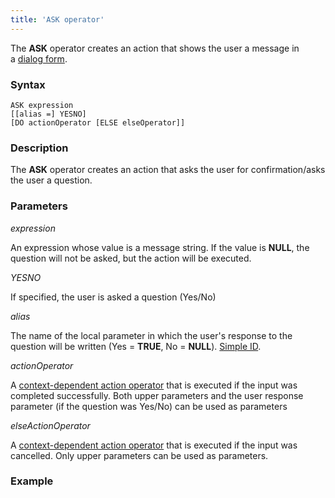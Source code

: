 ```yaml
---
title: 'ASK operator'
---
```


The **ASK** operator creates an action that shows the user a message in a [dialog form](4915326.html#Showmessage(MESSAGE,ASK)-dialog).

### Syntax

    ASK expression 
    [[alias =] YESNO]
    [DO actionOperator [ELSE elseOperator]]

### Description

The **ASK** operator creates an action that asks the user for confirmation/asks the user a question.

### Parameters

*expression*

An expression whose value is a message string. If the value is **NULL**, the question will not be asked, but the action will be executed.

*YESNO*

If specified, the user is asked a question (Yes/No)

*alias*

The name of the local parameter in which the user's response to the question will be written (Yes = **TRUE**, No = **NULL**). [Simple ID](IDs_1573053.html#IDs-id).

*actionOperator*

A [context-dependent action operator](Action-operator_36307157.html#Actionoperator-contextdependent) that is executed if the input was completed successfully. Both upper parameters and the user response parameter (if the question was Yes/No) can be used as parameters

*elseActionOperator*

A [context-dependent action operator](Action-operator_36307157.html#Actionoperator-contextdependent) that is executed if the input was cancelled. Only upper parameters can be used as parameters.

### Example



  
